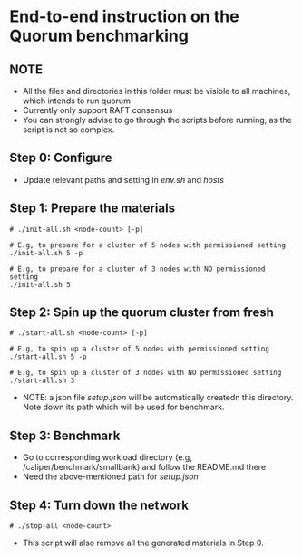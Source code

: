 # End-to-end instruction on the Quorum benchmarking
## NOTE
* All the files and directories in this folder must be visible to all machines, which intends to run quorum
* Currently only support RAFT consensus
* You can strongly advise to go through the scripts before running, as the script is not so complex. 

## Step 0: Configure
* Update relevant paths and setting in *env.sh* and *hosts*

## Step 1: Prepare the materials
```
# ./init-all.sh <node-count> [-p]

# E.g, to prepare for a cluster of 5 nodes with permissioned setting
./init-all.sh 5 -p

# E.g, to prepare for a cluster of 3 nodes with NO permissioned setting
./init-all.sh 5
```

## Step 2: Spin up the quorum cluster from fresh
```
# ./start-all.sh <node-count> [-p]

# E.g, to spin up a cluster of 5 nodes with permissioned setting
./start-all.sh 5 -p

# E.g, to spin up a cluster of 3 nodes with NO permissioned setting
./start-all.sh 3
```
* NOTE: a json file *setup.json* will be automatically createdn this directory. Note down its path which will be used for benchmark. 

## Step 3: Benchmark
* Go to corresponding workload directory (e.g, /caliper/benchmark/smallbank) and follow the README.md there
* Need the above-mentioned path for *setup.json*

## Step 4: Turn down the network
```
# ./stop-all <node-count>
``` 
* This script will also remove all the generated materials in Step 0. 
